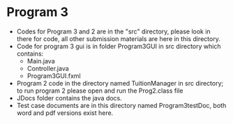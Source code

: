 # Program 3
- Codes for Program 3 and 2 are in the "src" directory, please look in there for code, all other submission materials are here in this directory.
- Code for program 3 gui is in folder Program3GUI in src directory which contains:
    - Main.java
    - Controller.java
    - Program3GUI.fxml
- Program 2 code in the directory named TuitionManager in src directory; to run program 2 please open and run the Prog2.class file
- JDocs folder contains the java docs.
- Test case documents are in this directory named Program3testDoc, both word and pdf versions exist here.
